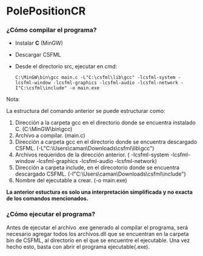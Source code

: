 # PolePositionCR


### ¿Cómo compilar el programa?

* Instalar __C__ (MinGW)
* Descargar CSFML
* Desde el directorio src, ejecutar en cmd:

      C:\MinGW\bin\gcc main.c -L"C:\csfml\lib\gcc" -lcsfml-system -lcsfml-window -lcsfml-graphics -lcsfml-audio -lcsfml-network -I"C:\csfml\include" -o main.exe

Nota: 

La estructura del comando anterior se puede estructurar como: 
1. Dirección a la carpeta gcc en el directorio donde se encuentra instalado C. (C:\MinGW\bin\gcc)
2. Archivo a compilar. (main.c)
3. Dirección a carpeta gcc en el directorio donde se encuentra descargado CSFML. (-L"C:\Users\caman\Downloads\csfml\lib\gcc")
4. Archivos requeridos de la dirección anterior. ( -lcsfml-system -lcsfml-window -lcsfml-graphics -lcsfml-audio -lcsfml-network)
5. Dirección a carpeta include, en el direcotorio donde se encuentra descargado CSFML. (-I"C:\Users\caman\Downloads\csfml\include")
6. Nombre del ejecutable a crear. (-o main.exe)

__La anterior estuctura es solo una interpretación simplificada y no exacta de los comandos mencionados.__

### ¿Cómo ejecutar el programa?

Antes de ejecutar el archivo .exe generado al compilar el programa, será necesario agregar todos los archivos.dll
que se encuentran en la carpeta bin de CSFML, al directorio en el que se encuentre el ejecutable.
Una vez hecho esto, basta con abrir el programa ejecutable(.exe).